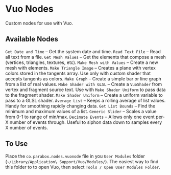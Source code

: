 Vuo Nodes
=========

Custom nodes for use with Vuo.

## Available Nodes

`Get Date and Time` – Get the system date and time.
`Read Text File` – Read all text from a file.
`Get Mesh Values` – Get the elements that compose a mesh (vertices, triangles, textures, etc).
`Make Mesh with Values` – Create a new mesh with elements.
`Make Triangle Image` – Creates a plane with vertex colors stored in the tangents array.  Use only with custom shader that accepts tangents as colors.
`Make Graph` – Create a simple bar or line graph from a list of real values. 
`Make Shader with GLSL` – Create a `VuoShader` from vertex and fragment source text.  Use with `Make Shader Uniform` to pass data to the fragment shader. 
`Make Shader Uniform` – Create a uniform variable to pass to a GLSL shader.
`Average List` – Keeps a rolling average of list values.  Handy for smoothing rapidly changing data.
`Get List Bounds` – Find the minimum and maximum values of a list.
`Generic Slider` – Scales a value from 0-1 to range of min/max.
`Decimate Events` – Allows only one event per-X number of events through.  Useful to siphon data down to samples every X number of events.

## To Use

Place the `co.parabox.nodes.vuonode` file in you `User Modules` folder (`~/Library/Application\ Support/Vuo/Modules/`).  The easiest way to find this folder to to open Vuo, then select `Tools / Open User Modules Folder`.
